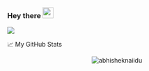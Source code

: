 ### Hey there <img src="https://media.giphy.com/media/hvRJCLFzcasrR4ia7z/giphy.gif" width="25px">

![](https://visitor-badge.glitch.me/badge?page_id=lajobu)

📈 My GitHub Stats

<p align="center"> <img src="https://github-readme-stats.vercel.app/api?username=lajobu&show_icons=true&theme=gotham" alt="abhisheknaiidu" />

